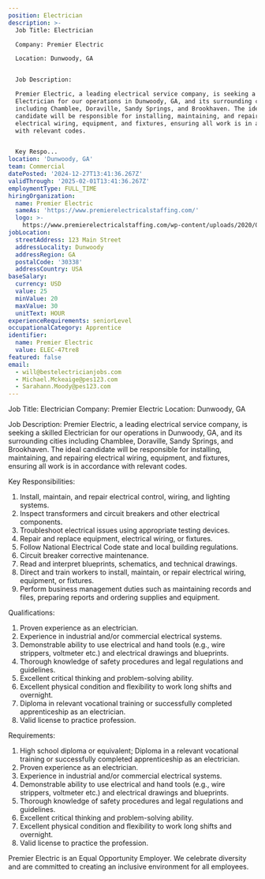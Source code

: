 ```yaml
---
position: Electrician
description: >-
  Job Title: Electrician 

  Company: Premier Electric 

  Location: Dunwoody, GA 


  Job Description:

  Premier Electric, a leading electrical service company, is seeking a skilled
  Electrician for our operations in Dunwoody, GA, and its surrounding cities
  including Chamblee, Doraville, Sandy Springs, and Brookhaven. The ideal
  candidate will be responsible for installing, maintaining, and repairing
  electrical wiring, equipment, and fixtures, ensuring all work is in accordance
  with relevant codes.


  Key Respo...
location: 'Dunwoody, GA'
team: Commercial
datePosted: '2024-12-27T13:41:36.267Z'
validThrough: '2025-02-01T13:41:36.267Z'
employmentType: FULL_TIME
hiringOrganization:
  name: Premier Electric
  sameAs: 'https://www.premierelectricalstaffing.com/'
  logo: >-
    https://www.premierelectricalstaffing.com/wp-content/uploads/2020/05/Premier-Electrical-Staffing-logo.png
jobLocation:
  streetAddress: 123 Main Street
  addressLocality: Dunwoody
  addressRegion: GA
  postalCode: '30338'
  addressCountry: USA
baseSalary:
  currency: USD
  value: 25
  minValue: 20
  maxValue: 30
  unitText: HOUR
experienceRequirements: seniorLevel
occupationalCategory: Apprentice
identifier:
  name: Premier Electric
  value: ELEC-47tre8
featured: false
email:
  - will@bestelectricianjobs.com
  - Michael.Mckeaige@pes123.com
  - Sarahann.Moody@pes123.com
---
```




Job Title: Electrician 
Company: Premier Electric 
Location: Dunwoody, GA 

Job Description:
Premier Electric, a leading electrical service company, is seeking a skilled Electrician for our operations in Dunwoody, GA, and its surrounding cities including Chamblee, Doraville, Sandy Springs, and Brookhaven. The ideal candidate will be responsible for installing, maintaining, and repairing electrical wiring, equipment, and fixtures, ensuring all work is in accordance with relevant codes.

Key Responsibilities:

1. Install, maintain, and repair electrical control, wiring, and lighting systems.
2. Inspect transformers and circuit breakers and other electrical components.
3. Troubleshoot electrical issues using appropriate testing devices.
4. Repair and replace equipment, electrical wiring, or fixtures.
5. Follow National Electrical Code state and local building regulations.
6. Circuit breaker corrective maintenance.
7. Read and interpret blueprints, schematics, and technical drawings.
8. Direct and train workers to install, maintain, or repair electrical wiring, equipment, or fixtures.
9. Perform business management duties such as maintaining records and files, preparing reports and ordering supplies and equipment.

Qualifications:

1. Proven experience as an electrician.
2. Experience in industrial and/or commercial electrical systems.
3. Demonstrable ability to use electrical and hand tools (e.g., wire strippers, voltmeter etc.) and electrical drawings and blueprints.
4. Thorough knowledge of safety procedures and legal regulations and guidelines.
5. Excellent critical thinking and problem-solving ability.
6. Excellent physical condition and flexibility to work long shifts and overnight.
7. Diploma in relevant vocational training or successfully completed apprenticeship as an electrician.
8. Valid license to practice profession.

Requirements:

1. High school diploma or equivalent; Diploma in a relevant vocational training or successfully completed apprenticeship as an electrician.
2. Proven experience as an electrician.
3. Experience in industrial and/or commercial electrical systems.
4. Demonstrable ability to use electrical and hand tools (e.g., wire strippers, voltmeter etc.) and electrical drawings and blueprints.
5. Thorough knowledge of safety procedures and legal regulations and guidelines.
6. Excellent critical thinking and problem-solving ability.
7. Excellent physical condition and flexibility to work long shifts and overnight.
8. Valid license to practice the profession.

Premier Electric is an Equal Opportunity Employer. We celebrate diversity and are committed to creating an inclusive environment for all employees.
